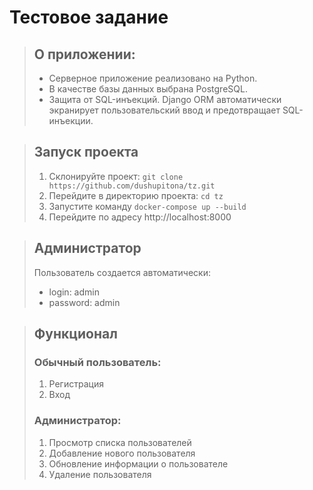# Тестовое задание #
> ## О приложении: ##
> - Серверное приложение реализовано на Python.
> - В качестве базы данных выбрана PostgreSQL.
> - Защита от SQL-инъекций. Django ORM автоматически экранирует пользовательский ввод и предотвращает SQL-инъекции.

> ## Запуск проекта ##
> 1. Склонируйте проект: ``` git clone https://github.com/dushupitona/tz.git ```
> 2. Перейдите в директорию проекта: ``` cd tz ```
> 3. Запустите команду ``` docker-compose up --build ```
> 4. Перейдите по адресу http://localhost:8000

> ## Администратор ##
> Пользователь создается автоматически:
> - login: admin
> - password: admin

> ## Функционал ##
> ### Обычный пользователь: ###
> 1. Регистрация
> 2. Вход
>
> ### Администратор: ###
> 1. Просмотр списка пользователей
> 2. Добавление нового пользователя
> 3. Обновление информации о пользователе
> 4. Удаление пользователя
